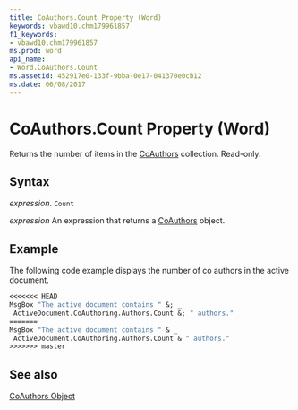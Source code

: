 ```yaml
---
title: CoAuthors.Count Property (Word)
keywords: vbawd10.chm179961857
f1_keywords:
- vbawd10.chm179961857
ms.prod: word
api_name:
- Word.CoAuthors.Count
ms.assetid: 452917e0-133f-9bba-0e17-041370e0cb12
ms.date: 06/08/2017
---
```



# CoAuthors.Count Property (Word)

Returns the number of items in the [CoAuthors](Word.CoAuthors.md) collection. Read-only.


## Syntax

 _expression_. `Count`

 _expression_ An expression that returns a [CoAuthors](./Word.CoAuthors.md) object.


## Example

The following code example displays the number of co authors in the active document.


```vb
<<<<<<< HEAD
MsgBox "The active document contains " &; _ 
 ActiveDocument.CoAuthoring.Authors.Count &; " authors."
=======
MsgBox "The active document contains " & _ 
 ActiveDocument.CoAuthoring.Authors.Count & " authors."
>>>>>>> master
```


## See also


[CoAuthors Object](Word.CoAuthors.md)

